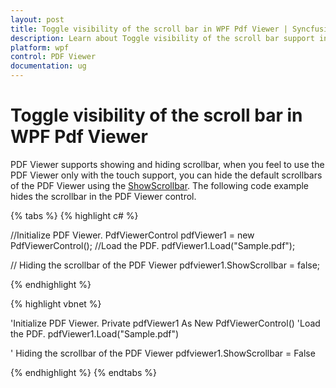 ```yaml
---
layout: post
title: Toggle visibility of the scroll bar in WPF Pdf Viewer | Syncfusion&reg;
description: Learn about Toggle visibility of the scroll bar support in Syncfusion&reg; WPF Pdf Viewer control and more.
platform: wpf
control: PDF Viewer
documentation: ug
---
```


# Toggle visibility of the scroll bar in WPF Pdf Viewer

PDF Viewer supports showing and hiding scrollbar, when you feel to use the PDF Viewer only with the touch support, you can hide the default scrollbars of the PDF Viewer using the [ShowScrollbar](https://help.syncfusion.com/cr/wpf/Syncfusion.Windows.PdfViewer.PdfViewerControl.html#Syncfusion_Windows_PdfViewer_PdfViewerControl_ShowScrollbar). The following code example hides the scrollbar in the PDF Viewer control.

{% tabs %}
{% highlight c# %}

//Initialize PDF Viewer.
PdfViewerControl pdfViewer1 = new PdfViewerControl();
//Load the PDF.
pdfViewer1.Load("Sample.pdf");

// Hiding the scrollbar of the PDF Viewer
pdfviewer1.ShowScrollbar = false;


{% endhighlight %}


{% highlight vbnet %}

'Initialize PDF Viewer.
Private pdfViewer1 As New PdfViewerControl()
'Load the PDF.
pdfViewer1.Load("Sample.pdf")

' Hiding the scrollbar of the PDF Viewer
pdfviewer1.ShowScrollbar = False

{% endhighlight %}
{% endtabs %}
